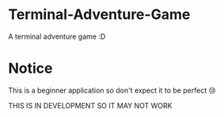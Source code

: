# Terminal-Adventure-Game
A terminal adventure game :D

# Notice
This is a beginner application so don't expect it to be perfect 😢 


THIS IS IN DEVELOPMENT SO IT MAY NOT WORK

